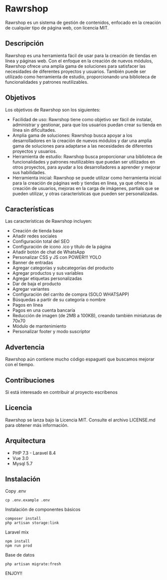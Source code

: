 # Rawrshop

Rawrshop es un sistema de gestión de contenidos, enfocado en la creación de cualquier tipo de página web, con licencia MIT.

## Descripción

Rawrshop es una herramienta fácil de usar para la creación de tiendas en línea y páginas web. Con el enfoque en la creación de nuevos módulos, Rawrshop ofrece una amplia gama de soluciones para satisfacer las necesidades de diferentes proyectos y usuarios. También puede ser utilizado como herramienta de estudio, proporcionando una biblioteca de funcionalidades y patrones reutilizables.

## Objetivos

Los objetivos de Rawrshop son los siguientes:

- Facilidad de uso: Rawrshop tiene como objetivo ser fácil de instalar, administrar y gestionar, para que los usuarios puedan crear su tienda en línea sin dificultades.
- Amplia gama de soluciones: Rawrshop busca apoyar a los desarrolladores en la creación de nuevos módulos y dar una amplia gama de soluciones para adaptarse a las necesidades de diferentes proyectos y usuarios.
- Herramienta de estudio: Rawrshop busca proporcionar una biblioteca de funcionalidades y patrones reutilizables que puedan ser utilizados en otros proyectos, para ayudar a los desarrolladores a aprender y mejorar sus habilidades.
- Herramienta inicial: Rawrshop se puede utilizar como herramienta inicial para la creación de páginas web y tiendas en línea, ya que ofrece la creación de usuarios, mejoras en la carga de imágenes, partials que se pueden utilizar, y otras características que pueden ser personalizadas.

## Características

Las características de Rawrshop incluyen:

- Creación de tienda base
- Añadir redes sociales
- Configuración total del SEO
- Configuración de icono .ico y título de la página
- Añadir botón de chat de WhatsApp
- Personalizar CSS y JS con POWER!!! YOLO
- Banner de entradas
- Agregar categorías y subcategorías del producto
- Agregar productos y sus variables
- Agregar etiquetas personalizadas
- Dar de baja el producto
- Agregar variantes
- Configuración del carrito de compra (SOLO WHATSAPP)
- Búsquedas a partir de su categoría o nombre
- Pagos en línea
- Pagos en una cuenta bancaría
- Reducción de imagen (de 2MB a 100KB), creando también miniaturas de 70x70
- Módulo de mantenimiento
- Personalizar footer y modo suscriptor

## Advertencia

Rawrshop aún contiene mucho código espagueti que buscamos mejorar con el tiempo.

## Contribuciones

Si está interesado en contribuir al proyecto escribenos

## Licencia

Rawrshop se lanza bajo la Licencia MIT. Consulte el archivo LICENSE.md para obtener más información.




## Arquitectura

- PHP 7.3 - Laravel 8.4
- Vue 3.0
- Mysql 5.7

## Instalación
Copy .env
```shell
cp .env.example .env
```

Instalación de componentes básicos
```shell
composer install
php artisan storage:link
```

Laravel mix
```shell
npm install
npm run prod
```

Base de datos
```shell
php artisan migrate:fresh
```

ENJOY!!
